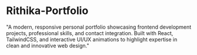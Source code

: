 # Rithika-Portfolio
"A modern, responsive personal portfolio showcasing frontend development projects, professional skills, and contact integration. Built with React, TailwindCSS, and interactive UI/UX animations to highlight expertise in clean and innovative web design."
